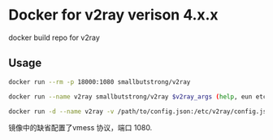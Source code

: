# Docker for v2ray  verison 4.x.x

docker build repo for v2ray

## Usage

```bash
docker run --rm -p 18000:1080 smallbutstrong/v2ray 

docker run --name v2ray smallbutstrong/v2ray $v2ray_args (help, eun etc...)

docker run -d --name v2ray -v /path/to/config.json:/etc/v2ray/config.json -p 18000:1080 smallbustrong/v2ray  
```

镜像中的缺省配置了vmess 协议，端口 1080.

